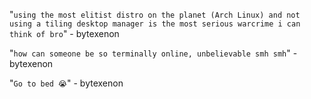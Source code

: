 "`using the most elitist distro on the planet (Arch Linux) and not using a tiling desktop manager is the most serious warcrime i can think of bro`" - bytexenon

"`how can someone be so terminally online, unbelievable smh smh`" - bytexenon

"`Go to bed 😭`" - bytexenon
